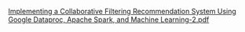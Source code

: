 
[Implementing a Collaborative Filtering Recommendation System Using Google Dataproc, Apache Spark, and Machine Learning-2.pdf](https://github.com/user-attachments/files/16261516/Implementing.a.Collaborative.Filtering.Recommendation.System.Using.Google.Dataproc.Apache.Spark.and.Machine.Learning-2.pdf)
